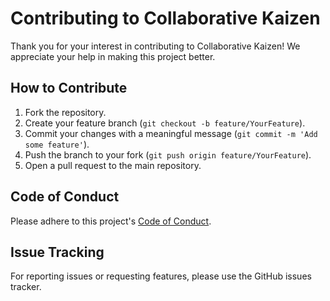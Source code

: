 # Contributing to Collaborative Kaizen

Thank you for your interest in contributing to Collaborative Kaizen! We appreciate your help in making this project better.

## How to Contribute
1. Fork the repository.
2. Create your feature branch (`git checkout -b feature/YourFeature`).
3. Commit your changes with a meaningful message (`git commit -m 'Add some feature'`).
4. Push the branch to your fork (`git push origin feature/YourFeature`).
5. Open a pull request to the main repository.

## Code of Conduct
Please adhere to this project's [Code of Conduct](CODE_OF_CONDUCT.md).

## Issue Tracking
For reporting issues or requesting features, please use the GitHub issues tracker.